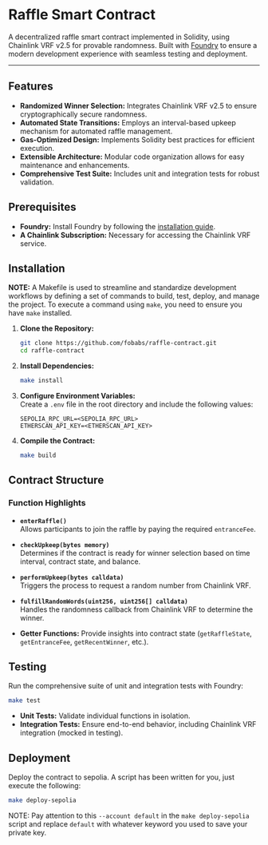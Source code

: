 # Raffle Smart Contract  

A decentralized raffle smart contract implemented in Solidity, using Chainlink VRF v2.5 for provable randomness. Built with [Foundry](https://book.getfoundry.sh/) to ensure a modern development experience with seamless testing and deployment.

---

## Features  

- **Randomized Winner Selection:** Integrates Chainlink VRF v2.5 to ensure cryptographically secure randomness.  
- **Automated State Transitions:** Employs an interval-based upkeep mechanism for automated raffle management.  
- **Gas-Optimized Design:** Implements Solidity best practices for efficient execution.  
- **Extensible Architecture:** Modular code organization allows for easy maintenance and enhancements.  
- **Comprehensive Test Suite:** Includes unit and integration tests for robust validation.  

## Prerequisites  

- **Foundry:** Install Foundry by following the [installation guide](https://book.getfoundry.sh/getting-started/installation.html).
- **A Chainlink Subscription:** Necessary for accessing the Chainlink VRF service.  

## Installation  

**NOTE:** A Makefile is used to streamline and standardize development workflows by defining a set of commands to build, test, deploy, and manage the project. To execute a command using `make`, you need to ensure you have `make` installed.

1. **Clone the Repository:**  
   ```bash
   git clone https://github.com/fobabs/raffle-contract.git
   cd raffle-contract
   ```

2. **Install Dependencies:**  
   ```bash
   make install
   ```

3. **Configure Environment Variables:**  
   Create a `.env` file in the root directory and include the following values:  
   ```env
   SEPOLIA_RPC_URL=<SEPOLIA_RPC_URL>
   ETHERSCAN_API_KEY=<ETHERSCAN_API_KEY>
   ```

4. **Compile the Contract:**  
   ```bash
   make build
   ```

## Contract Structure

### Function Highlights  

- **`enterRaffle()`**  
  Allows participants to join the raffle by paying the required `entranceFee`.  

- **`checkUpkeep(bytes memory)`**  
  Determines if the contract is ready for winner selection based on time interval, contract state, and balance.  

- **`performUpkeep(bytes calldata)`**  
  Triggers the process to request a random number from Chainlink VRF.  

- **`fulfillRandomWords(uint256, uint256[] calldata)`**  
  Handles the randomness callback from Chainlink VRF to determine the winner.  

- **Getter Functions:** Provide insights into contract state (`getRaffleState`, `getEntranceFee`, `getRecentWinner`, etc.).  

## Testing  

Run the comprehensive suite of unit and integration tests with Foundry:  
```bash
make test
```

- **Unit Tests:** Validate individual functions in isolation.  
- **Integration Tests:** Ensure end-to-end behavior, including Chainlink VRF integration (mocked in testing).  

## Deployment  

Deploy the contract to sepolia. A script has been written for you, just execute the following:  
```bash
make deploy-sepolia
```
NOTE: Pay attention to this `--account default` in the `make deploy-sepolia` script and replace `default` with whatever keyword you used to save your private key.
